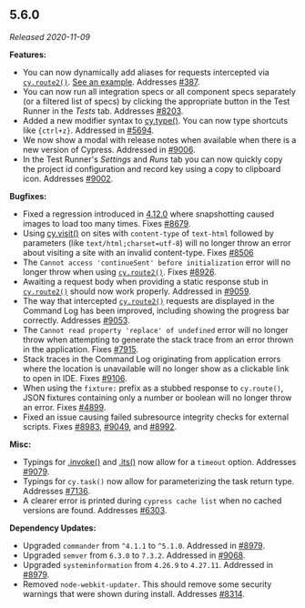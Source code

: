## 5.6.0

_Released 2020-11-09_

**Features:**

- You can now dynamically add aliases for requests intercepted via
  [`cy.route2()`](http). [See an example](http#Aliasing-individual-requests).
  Addresses [#387](https://github.com/cypress-io/cypress/issues/387).
- You can now run all integration specs or all component specs separately (or a
  filtered list of specs) by clicking the appropriate button in the Test Runner
  in the _Tests_ tab. Addresses
  [#8203](https://github.com/cypress-io/cypress/issues/8203).
- Added a new modifier syntax to [cy.type()](/api/commands/type). You can now
  type shortcuts like `{ctrl+z}`. Addressed in
  [#5694](https://github.com/cypress-io/cypress/issues/5694).
- We now show a modal with release notes when available when there is a new
  version of Cypress. Addressed in
  [#9006](https://github.com/cypress-io/cypress/issues/9006).
- In the Test Runner's _Settings_ and _Runs_ tab you can now quickly copy the
  project id configuration and record key using a copy to clipboard icon.
  Addresses [#9002](https://github.com/cypress-io/cypress/issues/9002).

**Bugfixes:**

- Fixed a regression introduced in [4.12.0](/guides/references/changelog#4-12-0)
  where snapshotting caused images to load too many times. Fixes
  [#8679](https://github.com/cypress-io/cypress/issues/8679).
- Using [cy.visit()](/api/commands/visit) on sites with `content-type` of
  `text-html` followed by parameters (like `text/html;charset=utf-8`) will no
  longer throw an error about visiting a site with an invalid content-type.
  Fixes [#8506](https://github.com/cypress-io/cypress/issues/8506)
- The `Cannot access 'continueSent' before initialization` error will no longer
  throw when using [`cy.route2()`](http). Fixes
  [#8926](https://github.com/cypress-io/cypress/issues/8926).
- Awaiting a request body when providing a static response stub in
  [`cy.route2()`](http) should now work properly. Addressed in
  [#9059](https://github.com/cypress-io/cypress/issues/9059).
- The way that intercepted [`cy.route2()`](http) requests are displayed in the
  Command Log has been improved, including showing the progress bar correctly.
  Addresses [#9053](https://github.com/cypress-io/cypress/issues/9053).
- The `Cannot read property 'replace' of undefined` error will no longer throw
  when attempting to generate the stack trace from an error thrown in the
  application. Fixes [#7915](https://github.com/cypress-io/cypress/issues/7915).
- Stack traces in the Command Log originating from application errors where the
  location is unavailable will no longer show as a clickable link to open in
  IDE. Fixes [#9106](https://github.com/cypress-io/cypress/issues/9106).
- When using the `fixture:` prefix as a stubbed response to `cy.route()`, JSON
  fixtures containing only a number or boolean will no longer throw an error.
  Fixes [#4899](https://github.com/cypress-io/cypress/issues/4899).
- Fixed an issue causing failed subresource integrity checks for external
  scripts. Fixes [#8983](https://github.com/cypress-io/cypress/issues/8983),
  [#9049](https://github.com/cypress-io/cypress/issues/9049), and
  [#8992](https://github.com/cypress-io/cypress/issues/8992).

**Misc:**

- Typings for [.invoke()](/api/commands/invoke) and [.its()](/api/commands/its)
  now allow for a `timeout` option. Addresses
  [#9079](https://github.com/cypress-io/cypress/issues/9079).
- Typings for `cy.task()` now allow for parameterizing the task return type.
  Addresses [#7136](https://github.com/cypress-io/cypress/issues/7136).
- A clearer error is printed during `cypress cache list` when no cached versions
  are found. Addresses
  [#6303](https://github.com/cypress-io/cypress/issues/6303).

**Dependency Updates:**

- Upgraded `commander` from `^4.1.1` to `^5.1.0`. Addressed in
  [#8979](https://github.com/cypress-io/cypress/issues/8979).
- Upgraded `semver` from `6.3.0` to `7.3.2`. Addressed in
  [#9068](https://github.com/cypress-io/cypress/issues/9068).
- Upgraded `systeminformation` from `4.26.9` to `4.27.11`. Addressed in
  [#8979](https://github.com/cypress-io/cypress/issues/8979).
- Removed `node-webkit-updater`. This should remove some security warnings that
  were shown during install. Addresses
  [#8314](https://github.com/cypress-io/cypress/issues/8314).
